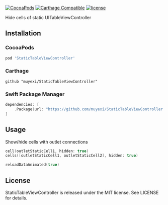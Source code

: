 
[![CocoaPods](https://img.shields.io/cocoapods/v/StaticTableViewController.svg)](https://img.shields.io/cocoapods/v/StaticTableViewController.svg)
[![Carthage Compatible](https://img.shields.io/badge/Carthage-compatible-4BC51D.svg?style=flat)](https://github.com/Carthage/Carthage)
[![license](https://img.shields.io/github/license/mashape/apistatus.svg?maxAge=2592000)](https://github.com/muyexi/StaticTableViewController/blob/master/LICENSE)

Hide cells of static UITableViewController

## Installation

### CocoaPods

```ruby
pod 'StaticTableViewController'
```

### Carthage

```ogdl
github "muyexi/StaticTableViewController"
```

### Swift Package Manager

```swift
dependencies: [
    .Package(url: "https://github.com/muyexi/StaticTableViewController.git", majorVersion: 0)
]
```

## Usage

Show/hide cells with outlet connections

```swift
cell(outletStaticCell1, hidden: true)
cells([outletStaticCell1, outletStaticCell2], hidden: true)

reloadDataAnimated(true)
```

## License

StaticTableViewController is released under the MIT license. See LICENSE for details.
